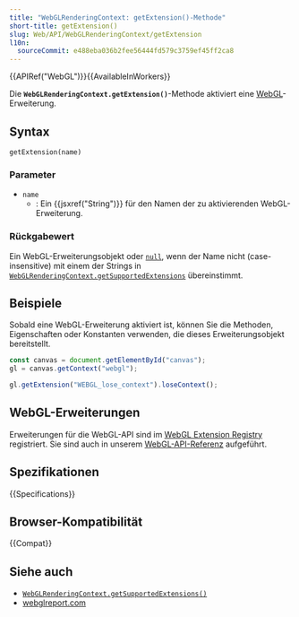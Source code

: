 ```yaml
---
title: "WebGLRenderingContext: getExtension()-Methode"
short-title: getExtension()
slug: Web/API/WebGLRenderingContext/getExtension
l10n:
  sourceCommit: e488eba036b2fee56444fd579c3759ef45ff2ca8
---
```


{{APIRef("WebGL")}}{{AvailableInWorkers}}

Die **`WebGLRenderingContext.getExtension()`**-Methode aktiviert eine
[WebGL](/de/docs/Web/API/WebGL_API)-Erweiterung.

## Syntax

```js-nolint
getExtension(name)
```

### Parameter

- `name`
  - : Ein {{jsxref("String")}} für den Namen der zu aktivierenden WebGL-Erweiterung.

### Rückgabewert

Ein WebGL-Erweiterungsobjekt oder [`null`](/de/docs/Web/JavaScript/Reference/Operators/null), wenn der Name nicht
(case-insensitive) mit einem der Strings in
[`WebGLRenderingContext.getSupportedExtensions`](/de/docs/Web/API/WebGLRenderingContext/getSupportedExtensions) übereinstimmt.

## Beispiele

Sobald eine WebGL-Erweiterung aktiviert ist, können Sie die Methoden, Eigenschaften oder Konstanten verwenden, die dieses Erweiterungsobjekt bereitstellt.

```js
const canvas = document.getElementById("canvas");
gl = canvas.getContext("webgl");

gl.getExtension("WEBGL_lose_context").loseContext();
```

## WebGL-Erweiterungen

Erweiterungen für die WebGL-API sind im [WebGL Extension Registry](https://registry.khronos.org/webgl/extensions/) registriert. Sie sind auch in unserem [WebGL-API-Referenz](/de/docs/Web/API/WebGL_API#extensions) aufgeführt.

## Spezifikationen

{{Specifications}}

## Browser-Kompatibilität

{{Compat}}

## Siehe auch

- [`WebGLRenderingContext.getSupportedExtensions()`](/de/docs/Web/API/WebGLRenderingContext/getSupportedExtensions)
- [webglreport.com](https://webglreport.com/)
